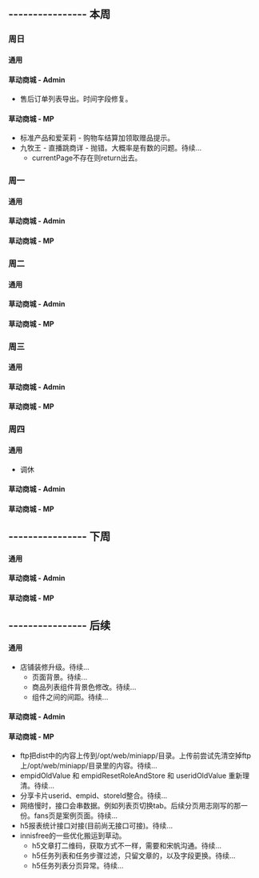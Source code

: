 ## ---------------- 本周

### 周日
#### 通用
#### 草动商城 - Admin
* 售后订单列表导出。时间字段修复。
#### 草动商城 - MP
* 标准产品和爱茉莉 - 购物车结算加领取赠品提示。
* 九牧王 - 直播跳商详 - 抛错。大概率是有数的问题。待续...
  - currentPage不存在则return出去。

### 周一
#### 通用
#### 草动商城 - Admin
#### 草动商城 - MP

### 周二
#### 通用
#### 草动商城 - Admin
#### 草动商城 - MP

### 周三
#### 通用
#### 草动商城 - Admin
#### 草动商城 - MP

### 周四
#### 通用
* 调休
#### 草动商城 - Admin
#### 草动商城 - MP

## ---------------- 下周
#### 通用
#### 草动商城 - Admin
#### 草动商城 - MP

## ---------------- 后续
#### 通用
* 店铺装修升级。待续...
  - 页面背景。待续...
  - 商品列表组件背景色修改。待续...
  - 组件之间的间距。待续...
#### 草动商城 - Admin
#### 草动商城 - MP
* ftp把dist中的内容上传到/opt/web/miniapp/目录。上传前尝试先清空掉ftp上/opt/web/miniapp/目录里的内容。待续...
* empidOldValue 和 empidResetRoleAndStore 和 useridOldValue 重新理清。待续...
* 分享卡片userid、empid、storeId整合。待续...
* 网络慢时，接口会串数据。例如列表页切换tab。后续分页用志刚写的那一份。fans页是案例页面。待续...
* h5报表统计接口对接(目前尚无接口可接)。待续...
* innisfree的一些优化搬运到草动。
  - h5文章打二维码，获取方式不一样，需要和宋帆沟通。待续...
  - h5任务列表和任务步骤过滤，只留文章的，以及字段更换。待续...
  - h5任务列表分页异常。待续...
